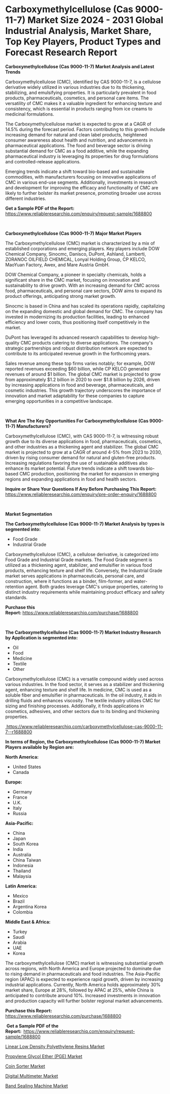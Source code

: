 <p><h1>Carboxymethylcellulose (Cas 9000-11-7) Market Size 2024 - 2031 Global Industrial Analysis, Market Share, Top Key Players, Product Types and Forecast Research Report</h1></p><p><strong>Carboxymethylcellulose (Cas 9000-11-7) Market Analysis and Latest Trends</strong></p>
<p><p>Carboxymethylcellulose (CMC), identified by CAS 9000-11-7, is a cellulose derivative widely utilized in various industries due to its thickening, stabilizing, and emulsifying properties. It is particularly prevalent in food products, pharmaceuticals, cosmetics, and personal care items. The versatility of CMC makes it a valuable ingredient for enhancing texture and consistency, which is essential in products ranging from ice creams to medicinal formulations.</p><p>The Carboxymethylcellulose market is expected to grow at a CAGR of 14.5% during the forecast period. Factors contributing to this growth include increasing demand for natural and clean label products, heightened consumer awareness about health and nutrition, and advancements in pharmaceutical applications. The food and beverage sector is driving substantial demand for CMC as a food additive, while the expanding pharmaceutical industry is leveraging its properties for drug formulations and controlled-release applications.</p><p>Emerging trends indicate a shift toward bio-based and sustainable commodities, with manufacturers focusing on innovative applications of CMC in various end-use segments. Additionally, investments in research and development for improving the efficacy and functionality of CMC are likely to further bolster its market presence, promoting broader use across different industries.</p></p>
<p><strong>Get a Sample PDF of the Report:&nbsp;</strong> <a href="https://www.reliableresearchiq.com/enquiry/request-sample/1688800?utm_campaign=1137&utm_medium=2&utm_source=Github&utm_content=ia&utm_term=19102024&utm_id=carboxymethylcellulose-cas-9000-11-7">https://www.reliableresearchiq.com/enquiry/request-sample/1688800</a></p>
<p>&nbsp;</p>
<p><strong>Carboxymethylcellulose (Cas 9000-11-7) Major Market Players</strong></p>
<p><p>The Carboxymethylcellulose (CMC) market is characterized by a mix of established corporations and emerging players. Key players include DOW Chemical Company, Sinocmc, Danisco, DuPont, Ashland, Lamberti, ZORANOC OILFIELD CHEMICAL, Lonyal Holding Group, CP KELCO, MaoYuan Factory, Awex, and Mare Austria GmbH. </p><p>DOW Chemical Company, a pioneer in specialty chemicals, holds a significant share in the CMC market, focusing on innovation and sustainability to drive growth. With an increasing demand for CMC across food, pharmaceuticals, and personal care sectors, DOW aims to expand its product offerings, anticipating strong market growth.</p><p>Sinocmc is based in China and has scaled its operations rapidly, capitalizing on the expanding domestic and global demand for CMC. The company has invested in modernizing its production facilities, leading to enhanced efficiency and lower costs, thus positioning itself competitively in the market.</p><p>DuPont has leveraged its advanced research capabilities to develop high-quality CMC products catering to diverse applications. The company's strategic partnerships and robust distribution network are expected to contribute to its anticipated revenue growth in the forthcoming years.</p><p>Sales revenue among these top firms varies notably; for example, DOW reported revenues exceeding $60 billion, while CP KELCO generated revenues of around $1 billion. The global CMC market is projected to grow from approximately $1.2 billion in 2020 to over $1.8 billion by 2026, driven by increasing applications in food and beverage, pharmaceuticals, and cosmetic industries. This growth trajectory underscores the importance of innovation and market adaptability for these companies to capture emerging opportunities in a competitive landscape.</p></p>
<p>&nbsp;</p>
<p><strong>What Are The Key Opportunities For Carboxymethylcellulose (Cas 9000-11-7) Manufacturers?</strong></p>
<p><p>Carboxymethylcellulose (CMC), with CAS 9000-11-7, is witnessing robust growth due to its diverse applications in food, pharmaceuticals, cosmetics, and other industries as a thickening agent and stabilizer. The global CMC market is projected to grow at a CAGR of around 4-5% from 2023 to 2030, driven by rising consumer demand for natural and gluten-free products. Increasing regulations favoring the use of sustainable additives also enhance its market potential. Future trends indicate a shift towards bio-based CMC production, positioning the market for expansion in emerging regions and expanding applications in food and health sectors.</p></p>
<p><strong>Inquire or Share Your Questions If Any Before Purchasing This Report:</strong> <a href="https://www.reliableresearchiq.com/enquiry/pre-order-enquiry/1688800?utm_campaign=1137&utm_medium=2&utm_source=Github&utm_content=ia&utm_term=19102024&utm_id=carboxymethylcellulose-cas-9000-11-7">https://www.reliableresearchiq.com/enquiry/pre-order-enquiry/1688800</a></p>
<p>&nbsp;</p>
<p><strong>Market Segmentation</strong></p>
<p><strong>The Carboxymethylcellulose (Cas 9000-11-7) Market Analysis by types is segmented into:</strong></p>
<p><ul><li>Food Grade</li><li>Industrial Grade</li></ul></p>
<p><p>Carboxymethylcellulose (CMC), a cellulose derivative, is categorized into Food Grade and Industrial Grade markets. The Food Grade segment is utilized as a thickening agent, stabilizer, and emulsifier in various food products, enhancing texture and shelf life. Conversely, the Industrial Grade market serves applications in pharmaceuticals, personal care, and construction, where it functions as a binder, film-former, and water-retention agent. Both grades leverage CMC's unique properties, catering to distinct industry requirements while maintaining product efficacy and safety standards.</p></p>
<p><strong>Purchase this Report:&nbsp;</strong><a href="https://www.reliableresearchiq.com/purchase/1688800?utm_campaign=1137&utm_medium=2&utm_source=Github&utm_content=ia&utm_term=19102024&utm_id=carboxymethylcellulose-cas-9000-11-7">https://www.reliableresearchiq.com/purchase/1688800</a></p>
<p>&nbsp;</p>
<p><strong>The Carboxymethylcellulose (Cas 9000-11-7) Market Industry Research by Application is segmented into:</strong></p>
<p><ul><li>Oil</li><li>Food</li><li>Medicine</li><li>Textile</li><li>Other</li></ul></p>
<p><p>Carboxymethylcellulose (CMC) is a versatile compound widely used across various industries. In the food sector, it serves as a stabilizer and thickening agent, enhancing texture and shelf life. In medicine, CMC is used as a soluble fiber and emulsifier in pharmaceuticals. In the oil industry, it aids in drilling fluids and enhances viscosity. The textile industry utilizes CMC for sizing and finishing processes. Additionally, it finds applications in cosmetics, adhesives, and other sectors due to its binding and thickening properties.</p></p>
<p><a href="https://www.reliableresearchiq.com/carboxymethylcellulose-cas-9000-11-7--r1688800?utm_campaign=1137&utm_medium=2&utm_source=Github&utm_content=ia&utm_term=19102024&utm_id=carboxymethylcellulose-cas-9000-11-7">&nbsp;https://www.reliableresearchiq.com/carboxymethylcellulose-cas-9000-11-7--r1688800</a></p>
<p><strong>In terms of Region, the Carboxymethylcellulose (Cas 9000-11-7) Market Players available by Region are:</strong></p>
<p>
    <p> <strong> North America: </strong>
        <ul>
            <li>United States</li>
            <li>Canada</li>
        </ul>
        </p> 
    <p> <strong> Europe: </strong>
        <ul>
            <li>Germany</li>
            <li>France</li>
            <li>U.K.</li>
            <li>Italy</li>
            <li>Russia</li>
        </ul>
        </p> 
    <p> <strong> Asia-Pacific: </strong>
        <ul>
            <li>China</li>
            <li>Japan</li>
            <li>South Korea</li>
            <li>India</li>
            <li>Australia</li>
            <li>China Taiwan</li>
            <li>Indonesia</li>
            <li>Thailand</li>
            <li>Malaysia</li>
        </ul>
        </p> 
    <p> <strong> Latin America: </strong>
        <ul>
            <li>Mexico</li>
            <li>Brazil</li>
            <li>Argentina Korea</li>
            <li>Colombia</li>
        </ul>
        </p> 
    <p> <strong> Middle East & Africa: </strong>
        <ul>
            <li>Turkey</li>
            <li>Saudi</li>
            <li>Arabia</li>
            <li>UAE</li>
            <li>Korea</li>
        </ul>
    </p>
    </p>
<p><p>The carboxymethylcellulose (CMC) market is witnessing substantial growth across regions, with North America and Europe projected to dominate due to rising demand in pharmaceuticals and food industries. The Asia-Pacific region (APAC) is expected to experience rapid growth, driven by increasing industrial applications. Currently, North America holds approximately 30% market share, Europe at 28%, followed by APAC at 25%, while China is anticipated to contribute around 10%. Increased investments in innovation and production capacity will further bolster regional market advancements.</p></p>
<p><strong>Purchase this Report: </strong><a href="https://www.reliableresearchiq.com/purchase/1688800?utm_campaign=1137&utm_medium=2&utm_source=Github&utm_content=ia&utm_term=19102024&utm_id=carboxymethylcellulose-cas-9000-11-7">https://www.reliableresearchiq.com/purchase/1688800</a></p>
<p>&nbsp;<strong>Get a Sample PDF of the Report:&nbsp;&nbsp;</strong><a href="https://www.reliableresearchiq.com/enquiry/request-sample/1688800?utm_campaign=1137&utm_medium=2&utm_source=Github&utm_content=ia&utm_term=19102024&utm_id=carboxymethylcellulose-cas-9000-11-7">https://www.reliableresearchiq.com/enquiry/request-sample/1688800</a></p>
<p><strong></strong></p>
<p><p><a href="https://github.com/chaschadedn/Market-Research-Report-List-1/blob/main/linear-low-density-polyethylene-resins-market.md?utm_campaign=1137&utm_medium=2&utm_source=Github&utm_content=ia&utm_term=19102024&utm_id=carboxymethylcellulose-cas-9000-11-7">Linear Low Density Polyethylene Resins Market</a></p><p><a href="https://github.com/kyleetroxilbu/Market-Research-Report-List-1/blob/main/propylene-glycol-ether-pge-market.md?utm_campaign=1137&utm_medium=2&utm_source=Github&utm_content=ia&utm_term=19102024&utm_id=carboxymethylcellulose-cas-9000-11-7">Propylene Glycol Ether (PGE) Market</a></p><p><a href="https://issuu.com/reportprime-2/docs/coin-sorter-market-size-2030.pptx_1b0403742cb6d3?utm_campaign=1137&utm_medium=2&utm_source=Github&utm_content=ia&utm_term=19102024&utm_id=carboxymethylcellulose-cas-9000-11-7">Coin Sorter Market</a></p><p><a href="https://issuu.com/reportprime-2/docs/digital-multimeter-market-size-2030_331d3d643e6248?utm_campaign=1137&utm_medium=2&utm_source=Github&utm_content=ia&utm_term=19102024&utm_id=carboxymethylcellulose-cas-9000-11-7">Digital Multimeter Market</a></p><p><a href="https://www.linkedin.com/pulse/band-sealing-machine-market-segmentation-geographical-regions-zx33f?utm_campaign=1137&utm_medium=2&utm_source=Github&utm_content=ia&utm_term=19102024&utm_id=carboxymethylcellulose-cas-9000-11-7">Band Sealing Machine Market</a></p></p>